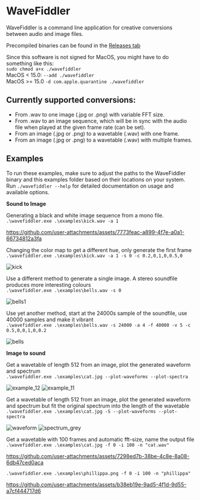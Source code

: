 # WaveFiddler
WaveFiddler is a command line application for creative conversions between audio and image files.

Precompiled binaries can be found in the [Releases tab](https://github.com/Leon-Focker/WaveFiddler/releases/)

Since this software is not signed for MacOS, you might have to do something like this:<br>
``sudo chmod a+x ./wavefiddler``<br>
MacOS < 15.0: ``--add ./wavefiddler`` <br>
MacOS >= 15.0 ``-d com.apple.quarantine ./wavefiddler``

## Currently supported conversions:
- From .wav to one image (.jpg or .png) with variable FFT size.
- From .wav to an image sequence, which will be in sync with the audio file when played at the given frame rate (can be set).
- From an image (.jpg or .png) to a wavetable (.wav) with one frame.
- From an image (.jpg or .png) to a wavetable (.wav) with multiple frames.

## Examples
To run these examples, make sure to adjust the paths to the WaveFiddler binary and this examples folder based on their locations on your system. Run ``./wavefiddler --help`` for detailed documentation on usage and available options. 

**Sound to Image**

Generating a black and white image sequence from a mono file.<br>
``.\wavefiddler.exe .\examples\kick.wav -a 1``

https://github.com/user-attachments/assets/7773feac-a899-4f7e-a0a1-66734812a3fa

Changing the color map to get a different hue, only generate the first frame<br>
``.\wavefiddler.exe .\examples\kick.wav -a 1 -s 0 -c 0.2,0,1,0,0.5,0``

![kick](https://github.com/user-attachments/assets/3765e391-443a-43d4-934c-928efd2dc602)

Use a different method to generate a single image. A stereo soundfile produces more interesting colours<br>
``.\wavefiddler.exe .\examples\bells.wav -s 0``

![bells1](https://github.com/user-attachments/assets/ffe9e2bf-3c3d-4fe4-a774-cacfa56aa64c)

Use yet another method, start at the 24000s sample of the soundfile, use 40000 samples and make it vibrant<br>
``.\wavefiddler.exe .\examples\bells.wav -s 24000 -a 4 -f 40000 -v 5 -c 0.5,0,0,1,0,0.2``

![bells](https://github.com/user-attachments/assets/bd739e06-2808-4dac-bec2-a0b926e4e47c)

**Image to sound**

Get a wavetable of length 512 from an image, plot the generated waveform and spectrum<br>
``.\wavefiddler.exe .\examples\cat.jpg --plot-waveforms --plot-spectra``

![example_12](https://github.com/user-attachments/assets/8b380739-405e-4079-a3d8-8f730c753955)
![example_11](https://github.com/user-attachments/assets/ef0a774f-8c28-4ae2-82bd-47261d160847)

Get a wavetable of length 512 from an image, plot the generated waveform and spectrum but fit the original spectrum into the length of the wavetable<br>
``.\wavefiddler.exe .\examples\cat.jpg -S --plot-waveforms --plot-spectra``

![waveform](https://github.com/user-attachments/assets/013add22-ce85-48f3-856a-83da052e2299)
![spectrum_grey](https://github.com/user-attachments/assets/2748740c-0a77-4766-b7a2-f8b032daff63)

Get a wavetable with 100 frames and automatic fft-size, name the output file<br>
``.\wavefiddler.exe .\examples\cat.jpg -f 0 -i 100 -n "cat.wav"``

https://github.com/user-attachments/assets/7298ed7b-38be-4c8e-8a08-6db47ced0aca

``.\wavefiddler.exe .\examples\phillippa.png -f 0 -i 100 -n "phillippa"``

https://github.com/user-attachments/assets/b38eb19e-9ad5-4f1d-9d55-a7cf444717d6
